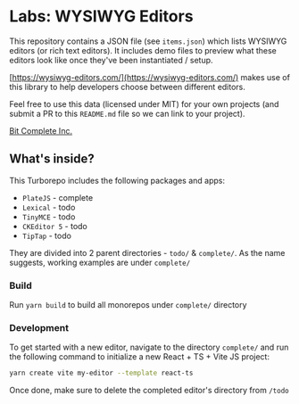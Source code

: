# Labs: WYSIWYG Editors
This repository contains a JSON file (see `items.json`) which lists WYSIWYG
editors (or rich text editors). It includes demo files to preview what these
editors look like once they've been instantiated / setup.

[https://wysiwyg-editors.com/](https://wysiwyg-editors.com/) makes use of this
library to help developers choose between different editors.

Feel free to use this data (licensed under MIT) for your own projects (and
submit a PR to this `README.md` file so we can link to your project).

[Bit Complete Inc.](https://bitcomplete.io/)

## What's inside?

This Turborepo includes the following packages and apps:

- `PlateJS` - complete
- `Lexical` - todo
- `TinyMCE` - todo
- `CKEditor 5` - todo
- `TipTap` - todo

They are divided into 2 parent directories - `todo/` & `complete/`. As the name suggests, working examples are under `complete/`

### Build 

Run `yarn build` to build all monorepos under `complete/` directory

### Development

To get started with a new editor, navigate to the directory `complete/` and run the following command to initialize a new React + TS + Vite JS project:

```bash
yarn create vite my-editor --template react-ts 
 ```

Once done, make sure to delete the completed editor's directory from `/todo`
